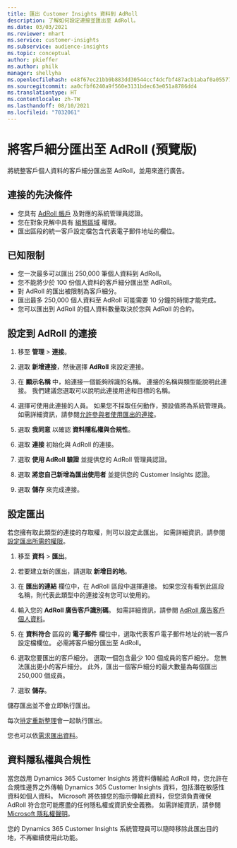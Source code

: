 ```yaml
---
title: 匯出 Customer Insights 資料到 AdRoll
description: 了解如何設定連接並匯出至 AdRoll。
ms.date: 03/03/2021
ms.reviewer: mhart
ms.service: customer-insights
ms.subservice: audience-insights
ms.topic: conceptual
author: pkieffer
ms.author: philk
manager: shellyha
ms.openlocfilehash: e48f67ec21bb9b883dd30544ccf4dcfbf487acb1abaf0a0557764bc3d955e41a
ms.sourcegitcommit: aa0cfbf6240a9f560e3131bdec63e051a8786dd4
ms.translationtype: HT
ms.contentlocale: zh-TW
ms.lasthandoff: 08/10/2021
ms.locfileid: "7032061"
---
```

# <a name="export-segments-to-adroll-preview"></a>將客戶細分匯出至 AdRoll (預覽版)

將統整客戶個人資料的客戶細分匯出至 AdRoll，並用來進行廣告。 

## <a name="prerequisites-for-a-connection"></a>連接的先決條件

-   您具有 [AdRoll 帳戶](https://www.adroll.com/) 及對應的系統管理員認證。
-   您在對象見解中具有 [組態區域](segments.md) 權限。
-   匯出區段的統一客戶設定檔包含代表電子郵件地址的欄位。

## <a name="known-limitations"></a>已知限制

- 您一次最多可以匯出 250,000 筆個人資料到 AdRoll。
- 您不能將少於 100 份個人資料的客戶細分匯出至 AdRoll。 
- 對 AdRoll 的匯出被限制為客戶細分。
- 匯出最多 250,000 個人資料至 AdRoll 可能需要 10 分鐘的時間才能完成。 
- 您可以匯出到 AdRoll 的個人資料數量取決於您與 AdRoll 的合約。

## <a name="set-up-connection-to-adroll"></a>設定到 AdRoll 的連接

1. 移至 **管理** > **連接**。

1. 選取 **新增連接**，然後選擇 **AdRoll** 來設定連接。

1. 在 **顯示名稱** 中，給連接一個能夠辨識的名稱。 連接的名稱與類型能說明此連接。 我們建議您選取可以說明此連接用途和目標的名稱。

1. 選擇可使用此連接的人員。 如果您不採取任何動作，預設值將為系統管理員。 如需詳細資訊，請參閱[允許參與者使用匯出的連接](connections.md#allow-contributors-to-use-a-connection-for-exports)。

1. 選取 **我同意** 以確認 **資料隱私權與合規性**。

1. 選取 **連接** 初始化與 AdRoll 的連接。

1. 選取 **使用 AdRoll 驗證** 並提供您的 AdRoll 管理員認證。 

1. 選取 **將您自己新增為匯出使用者** 並提供您的 Customer Insights 認證。

1. 選取 **儲存** 來完成連接。

## <a name="configure-an-export"></a>設定匯出

若您擁有取此類型的連接的存取權，則可以設定此匯出。 如需詳細資訊，請參閱[設定匯出所需的權限](export-destinations.md#set-up-a-new-export)。

1. 移至 **資料** > **匯出**。

1. 若要建立新的匯出，請選取 **新增目的地**。

1. 在 **匯出的連結** 欄位中，在 AdRoll 區段中選擇連接。 如果您沒有看到此區段名稱，則代表此類型中的連接沒有您可以使用的。

1. 輸入您的 **AdRoll 廣告客戶識別碼**。 如需詳細資訊，請參閱 [AdRoll 廣告客戶個人資料](https://help.adroll.com/hc/articles/212011838-Advertiser-Profiles)。

3. 在 **資料符合** 區段的 **電子郵件** 欄位中，選取代表客戶電子郵件地址的統一客戶設定檔欄位。 必需將客戶細分匯出至 AdRoll。

1. 選取您要匯出的客戶細分。 選取一個包含最少 100 個成員的客戶細分。 您無法匯出更小的客戶細分。 此外，匯出一個客戶細分的最大數量為每個匯出 250,000 個成員。 

1. 選取 **儲存**。

儲存匯出並不會立即執行匯出。

每次[排定重新整理](system.md#schedule-tab)會一起執行匯出。 

您也可以依[需求匯出資料](export-destinations.md#run-exports-on-demand)。 


## <a name="data-privacy-and-compliance"></a>資料隱私權與合規性

當您啟用 Dynamics 365 Customer Insights 將資料傳輸給 AdRoll 時，您允許在合規性邊界之外傳輸 Dynamics 365 Customer Insights 資料，包括潛在敏感性資料如個人資料。 Microsoft 將依據您的指示傳輸此資料，但您須負責確保 AdRoll 符合您可能應盡的任何隱私權或資訊安全義務。 如需詳細資訊，請參閱 [Microsoft 隱私權聲明](https://go.microsoft.com/fwlink/?linkid=396732)。

您的 Dynamics 365 Customer Insights 系統管理員可以隨時移除此匯出目的地，不再繼續使用此功能。
